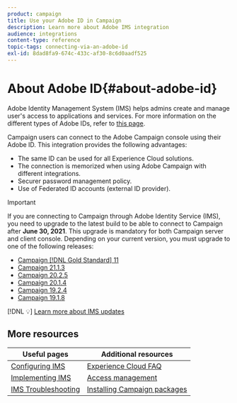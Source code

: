 ```yaml
---
product: campaign
title: Use your Adobe ID in Campaign
description: Learn more about Adobe IMS integration
audience: integrations
content-type: reference
topic-tags: connecting-via-an-adobe-id
exl-id: 8dad8fa9-674c-433c-af30-8c6d0aadf525
---
```

# About Adobe ID{#about-adobe-id}

Adobe Identity Management System (IMS) helps admins create and manage user's access to applications and services. For more information on the different types of Adobe IDs, refer to [this page](https://helpx.adobe.com/enterprise/using/identity.html).

Campaign users can connect to the Adobe Campaign console using their Adobe ID. This integration provides the following advantages:

* The same ID can be used for all Experience Cloud solutions.
* The connection is memorized when using Adobe Campaign with different integrations.
* Securer password management policy.
* Use of Federated ID accounts (external ID provider).


>[!IMPORTANT]
>
>If you are connecting to Campaign through Adobe Identity Service (IMS), you need to upgrade to the latest build to be able to connect to Campaign after **June 30, 2021**. This upgrade is mandatory for both Campaign server and client console. Depending on your current version, you must upgrade to one of the following releases: 
>
> * [Campaign [!DNL Gold Standard] 11](../../rn/using/gold-standard.md)
> * [Campaign 21.1.3](../../rn/using/latest-release.md) 
> * [Campaign 20.2.5](../../rn/using/release--20-2.md) 
> * [Campaign 20.1.4](../../rn/using/release--20-1.md)
> * [Campaign 19.2.4](../../rn/using/release--19-2.md) 
> * [Campaign 19.1.8](../../rn/using/release--19-1.md)
>
> [!DNL :bulb:] [Learn more about IMS updates](../../technotes/ims-updates.md)
>

## More resources

| Useful pages | Additional resources |
|---|---|
| [Configuring IMS](configuring-ims.md) | [Experience Cloud FAQ](https://experienceleague.adobe.com/docs/core-services/interface/manage-users-and-products/faq.html) |
| [Implementing IMS](implementing-ims.md) | [Access management](../../platform/using/access-management.md) |
| [IMS Troubleshooting](ims-troubleshooting.md) |  [Installing Campaign packages](installing-campaign-standard-packages.md) |
